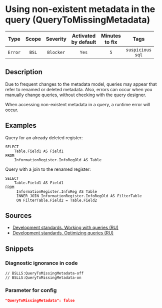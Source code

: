 # Using non-existent metadata in the query (QueryToMissingMetadata)

|   Type    |    Scope    |   Severity    |    Activated<br>by default    |    Minutes<br>to fix    |            Tags             |
|:--------:|:-----------------------------:|:-------------:|:------------------------------:|:-----------------------------------:|:---------------------------:|
| `Error` |             `BSL`             | `Blocker` |              `Yes`              |                 `5`                 |    `suspicious`<br>`sql`    |

<!-- Блоки выше заполняются автоматически, не трогать -->
## Description

Due to frequent changes to the metadata model, queries may appear that refer to renamed or deleted metadata.
Also, errors can occur when you manually change queries, without checking with the query designer.

When accessing non-existent metadata in a query, a runtime error will occur.

## Examples

Query for an already deleted register:
```sdbl
SELECT
    Table.Field1 AS Field1
FROM
    InformationRegister.InfoRegOld AS Table
```
Query with a join to the renamed register:
```sdbl
SELECT
    Table.Field1 AS Field1
FROM
     InformationRegister.InfoReg AS Table 
     INNER JOIN InformationRegister.InfoRegOld AS FilterTable
     ON FilterTable.Field2 = Table.Field2
```

## Sources
<!-- Необходимо указывать ссылки на все источники, из которых почерпнута информация для создания диагностики -->
<!-- Примеры источников

* Source: [Standard: Modules (RU)](https://its.1c.ru/db/v8std#content:456:hdoc)
* Useful information: [Refusal to use modal windows (RU)](https://its.1c.ru/db/metod8dev#content:5272:hdoc)
* Источник: [Cognitive complexity, ver. 1.4](https://www.sonarsource.com/docs/CognitiveComplexity.pdf) -->
- [Development standards. Working with queries (RU)](https://its.1c.ru/db/v8std#browse:13:-1:26:27)
- [Development standards. Optimizing queries (RU)](https://its.1c.ru/db/v8std#browse:13:-1:26:28)

## Snippets

<!-- Блоки ниже заполняются автоматически, не трогать -->
### Diagnostic ignorance in code

```bsl
// BSLLS:QueryToMissingMetadata-off
// BSLLS:QueryToMissingMetadata-on
```

### Parameter for config

```json
"QueryToMissingMetadata": false
```
